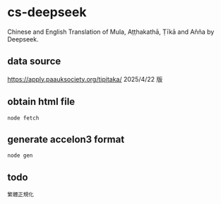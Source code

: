 # cs-deepseek
Chinese and English Translation of Mula, Aṭṭhakathā, Ṭīkā and Añña by Deepseek.

## data source
   
   https://apply.paauksociety.org/tipitaka/ 2025/4/22 版

## obtain html file

    node fetch

## generate accelon3 format

    node gen
    
    
## todo
        
    繁體正規化